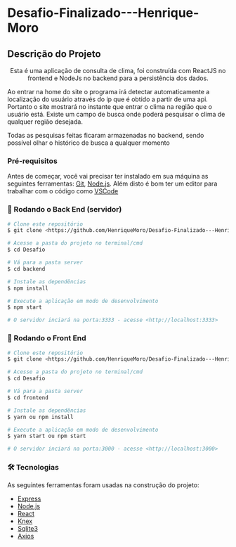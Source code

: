 # Desafio-Finalizado---Henrique-Moro

## Descrição do Projeto
<p align="center">
Esta é uma aplicação de consulta de clima, foi construída com ReactJS no frontend e NodeJs no backend para a persistência dos dados.

Ao entrar na home do site o programa irá detectar automaticamente a localização do usuário através do ip que é obtido a partir de uma api.
Portanto o site mostrará no instante que entrar o clima na região que o usuário está. Existe um campo de busca onde poderá pesquisar o clima de qualquer região desejada.

Todas as pesquisas feitas ficaram armazenadas no backend, sendo possível olhar o histórico de busca a qualquer momento</p>

### Pré-requisitos

Antes de começar, você vai precisar ter instalado em sua máquina as seguintes ferramentas:
[Git](https://git-scm.com), [Node.js](https://nodejs.org/en/). 
Além disto é bom ter um editor para trabalhar com o código como [VSCode](https://code.visualstudio.com/)

### 🎲 Rodando o Back End (servidor)

```bash
# Clone este repositório
$ git clone <https://github.com/HenriqueMoro/Desafio-Finalizado---Henrique-Moro.git>

# Acesse a pasta do projeto no terminal/cmd
$ cd Desafio

# Vá para a pasta server
$ cd backend

# Instale as dependências
$ npm install

# Execute a aplicação em modo de desenvolvimento
$ npm start

# O servidor inciará na porta:3333 - acesse <http://localhost:3333>
```
### 🎲 Rodando o Front End

```bash
# Clone este repositório
$ git clone <https://github.com/HenriqueMoro/Desafio-Finalizado---Henrique-Moro.git>

# Acesse a pasta do projeto no terminal/cmd
$ cd Desafio

# Vá para a pasta server
$ cd frontend

# Instale as dependências
$ yarn ou npm install

# Execute a aplicação em modo de desenvolvimento
$ yarn start ou npm start

# O servidor inciará na porta:3000 - acesse <http://localhost:3000>
```
### 🛠 Tecnologias

As seguintes ferramentas foram usadas na construção do projeto:

- [Express](https://expressjs.com/pt-br/)
- [Node.js](https://nodejs.org/en/)
- [React](https://pt-br.reactjs.org/)
- [Knex](http://knexjs.org)
- [Sqlite3](https://www.sqlite.org/index.html)
- [Axios](https://www.npmjs.com/package/axios)
